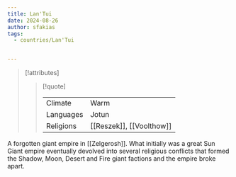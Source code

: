 ```yaml
---
title: Lan'Tui
date: 2024-08-26
author: sfakias
tags:
  - countries/Lan'Tui


---
```

> [!attributes]
> 
> > [!quote]
> >
> > | | |
> > | --- | --- |
> > | Climate | Warm |
> > | Languages | Jotun |
> > | Religions | [[Reszek]], [[Voolthow]] |

A forgotten giant empire in [[Zelgerosh]]. What initially was a great Sun Giant empire eventually devolved into several religious conflicts that formed the Shadow, Moon, Desert and Fire giant factions and the empire broke apart.